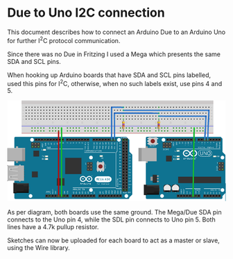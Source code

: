 Due to Uno I2C connection
==============

This document describes how to connect an Arduino Due to an Arduino Uno for further I<sup>2</sup>C protocol communication.  

Since there was no Due in Fritzing I used a Mega which presents the same SDA and SCL pins.  

When hooking up Arduino boards that have SDA and SCL pins labelled, used this pins for I<sup>2</sup>C, otherwise, when no such labels exist, use pins 4 and 5.  

![Hookup Diagram](images/DueUnoI2C.png)  

As per diagram, both boards use the same ground. The Mega/Due SDA pin connects to the Uno pin 4, while the SDL pin connects to Uno pin 5. Both lines have a 4.7k pullup resistor.  

Sketches can now be uploaded for each board to act as a master or slave, using the Wire library.  